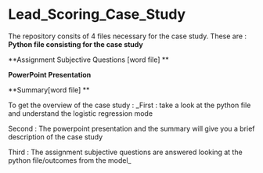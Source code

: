 # Lead_Scoring_Case_Study

The repository consits of 4 files necessary for the case study. These are :
****Python file consisting for the case study****

**Assignment Subjective Questions [word file] **

**PowerPoint Presentation**

**Summary[word file] **

To get the overview of the case study :
_First : take a look at the python file and understand the logistic regression mode

Second : The powerpoint presentation and the summary will give you a brief description of the case study

Third : The assignment subjective questions are answered looking at the python file/outcomes from the model_
